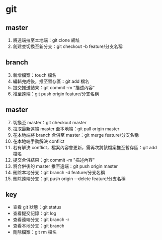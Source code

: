 # git
## master
1. 將遠端拉至本地端：git clone 網址
2. 創建並切換至新分支：git checkout -b feature/分支名稱

## branch
3. 新增檔案：touch 檔名
4. 編輯完成後，推至暫存區：git add 檔名
5. 提交推送結果：git commit -m "描述內容"
6. 推至遠端：git push origin feature/分支名稱

## master
7. 切換至 master：git checkout master
8. 拉取最新遠端 master 至本地端：git pull origin master
9. 在本地端將 branch 合併至 master：git merge feature/分支名稱
10. 在本地端手動解決 conflict
11. 若有解決 conflict，檔案內容會更新，需再次將該檔案推至暫存區：git add 檔名
12. 提交合併結果：git commit -m "描述內容"
13. 將合併後的 master 推至遠端：git push origin master
14. 刪除本地分支：git branch -d feature/分支名稱
15. 刪除遠端分支：git push origin --delete feature/分支名稱

## key
- 查看 git 狀態：git status
- 查看提交記錄：git log
- 查看遠端分支：git branch -r
- 查看本地分支：git branch
- 刪除檔案：git rm 檔名

